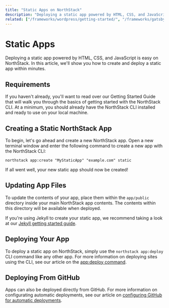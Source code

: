 ```yaml
---
title: "Static Apps on NorthStack"
description: "Deploying a static app powered by HTML, CSS, and JavaScript is easy on NorthStack. In this article, we'll show you how to create and deploy a static app within minutes."
related: ["/frameworks/wordpress/getting-started/", "/frameworks/gatsby/getting-started/", "/frameworks/jekyll/getting-started/"]
---
```


# Static Apps

Deploying a static app powered by HTML, CSS, and JavaScript is easy on NorthStack. In this article, we'll show you how to create and deploy a static app within minutes.

## Requirements

If you haven't already, you'll want to read over our Getting Started Guide that will walk you through the basics of getting started with the NorthStack CLI. At a minimum, you should already have the NorthStack CLI installed and ready to use on your local machine.

## Creating a Static NorthStack App

To begin, let's go ahead and create a new NorthStack app. Open a new terminal window and enter the following command to create a new app with the NorthStack CLI:

```shell
northstack app:create "MyStaticApp" "example.com" static
```

If all went well, your new static app should now be created!

## Updating App Files

To update the contents of your app, place them within the `app/public` directory inside your main NorthStack app contents. The contents within this directory will be available when deployed.

If you're using Jekyll to create your static app, we recommend taking a look at our [Jekyll getting started guide](/jekyll/getting-started/).

## Deploying Your App

To deploy a static app on NorthStack, simply use the `northstack app:deploy` CLI command like any other app. For more information on deploying sites using the CLI, see our article on the [app:deploy command](/cli/reference/app/deploy/).

## Deploying From GitHub

Apps can also be deployed directly from GitHub. For more information on configurating automatic deployments, see our article on [configuring GitHub for automatic deployments](/integrations/github/).
